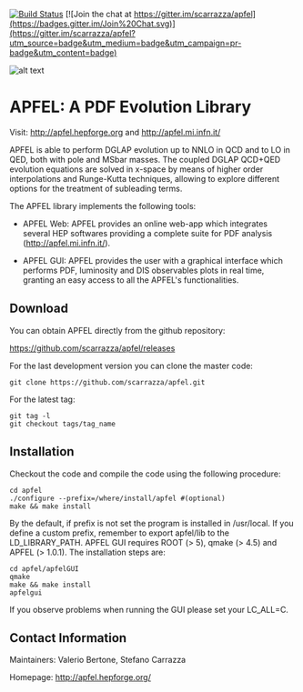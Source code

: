 [![Build Status](http://apfel.mi.infn.it:8888/api/badges/scarrazza/apfel/status.svg)](http://apfel.mi.infn.it:8888/scarrazza/apfel)
[![Join the chat at https://gitter.im/scarrazza/apfel](https://badges.gitter.im/Join%20Chat.svg)](https://gitter.im/scarrazza/apfel?utm_source=badge&utm_medium=badge&utm_campaign=pr-badge&utm_content=badge)


![alt text](https://github.com/scarrazza/apfel/raw/master/resources/logoapfel.png "Logo APFEL")

# APFEL: A PDF Evolution Library

Visit: http://apfel.hepforge.org and http://apfel.mi.infn.it/
 
APFEL is able to perform DGLAP evolution up to NNLO in QCD and to LO
in QED, both with pole and MSbar masses. The coupled DGLAP QCD+QED
evolution equations are solved in x-space by means of higher order
interpolations and Runge-Kutta techniques, allowing to explore
different options for the treatment of subleading terms.

The APFEL library implements the following tools:

- APFEL Web: APFEL provides an online web-app which integrates several
HEP softwares providing a complete suite for PDF analysis
(http://apfel.mi.infn.it/).

- APFEL GUI: APFEL provides the user with a graphical interface which
performs PDF, luminosity and DIS observables plots in real time,
granting an easy access to all the APFEL's functionalities.

## Download

You can obtain APFEL directly from the github repository:

https://github.com/scarrazza/apfel/releases

For the last development version you can clone the master code:

```Shell
git clone https://github.com/scarrazza/apfel.git
```

For the latest tag:

```Shell
git tag -l
git checkout tags/tag_name
```

## Installation 

Checkout the code and compile the code using the
following procedure:

```Shell
cd apfel
./configure --prefix=/where/install/apfel #(optional)
make && make install
```

By the default, if prefix is not set the program is installed in
/usr/local. If you define a custom prefix, remember to export
apfel/lib to the LD_LIBRARY_PATH. APFEL GUI requires ROOT (> 5), qmake
(> 4.5) and APFEL (> 1.0.1). The installation steps are:

```Shell
cd apfel/apfelGUI
qmake
make && make install
apfelgui
```
If you observe problems when running the GUI please set your LC_ALL=C.

## Contact Information

Maintainers: Valerio Bertone, Stefano Carrazza

Homepage: http://apfel.hepforge.org/

